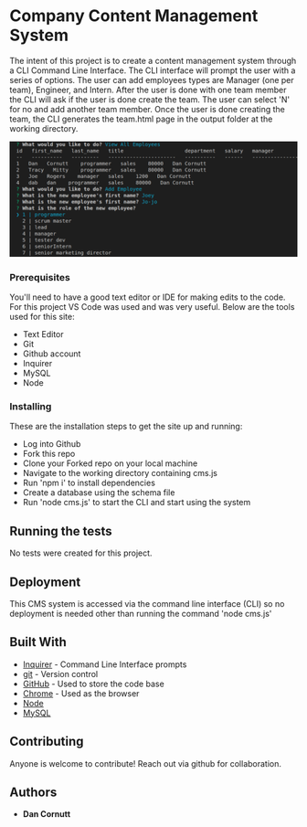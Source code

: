 # Company Content Management System

The intent of this project is to create a content management system through a CLI Command Line Interface. The CLI interface will prompt the user with a series of options. The user can add employees types are Manager (one per team), Engineer, and Intern. After the user is done with one team member the CLI will ask if the user is done create the team. The user can select 'N' for no and add another team member. Once the user is done creating the team, the CLI generates the team.html page in the output folder at the working directory.

![CompanyCMS](https://github.com/dancornutt/Company-CMS/blob/main/assets/CompanyCMS.png)

### Prerequisites

You'll need to have a good text editor or IDE for making edits to the code. For this project VS Code was used and was very useful.
Below are the tools used for this site:
 * Text Editor
 * Git
 * Github account
 * Inquirer
 * MySQL
 * Node

### Installing

These are the installation steps to get the site up and running:

 * Log into Github
 * Fork this repo 
 * Clone your Forked repo on your local machine
 * Navigate to the working directory containing cms.js
 * Run 'npm i' to install dependencies
 * Create a database using the schema file
 * Run 'node cms.js' to start the CLI and start using the system

## Running the tests

No tests were created for this project.

## Deployment

This CMS system is accessed via the command line interface (CLI) so no deployment is needed other than running the command 'node cms.js'

## Built With 

* [Inquirer](https://www.npmjs.com/package/inquirer) - Command Line Interface prompts
* [git](https://git-scm.com/) - Version control
* [GitHub](https://github.com/) - Used to store the code base
* [Chrome](https://www.google.com/chrome/) - Used as the browser
* [Node](https://nodejs.org/en/)
* [MySQL](https://www.mysql.com/)

## Contributing

Anyone is welcome to contribute! Reach out via github for collaboration. 

## Authors

* **Dan Cornutt**
